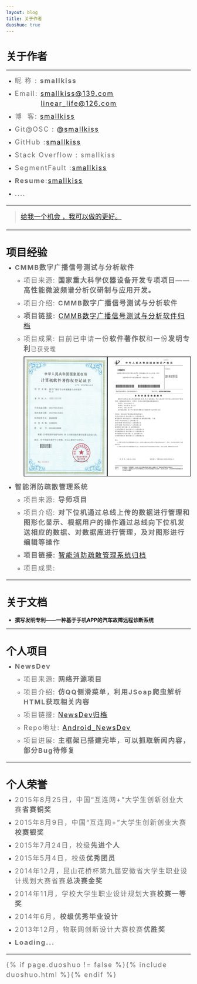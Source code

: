 ```yaml
---
layout: blog
title: 关于作者
duoshuo: true
---
```


<style>
p {
    color: #6D6D6D;
    font-size: 18px;
    line-height: 1.5;
    letter-spacing: 2px;
    margin-top: -10px;
}
hr {
	margin-top: 0;
	margin-bottom: 25px;
}
blockquote p {
    line-height: 1.8;
    letter-spacing: 0px;
}
</style>


# 关于作者

<hr id="line"/>



* 昵&nbsp;称&nbsp;: **smallkiss**
   
* Email: <a href="mailto:smallkiss@139.com">smallkiss@139.com</a><br />
&nbsp;&nbsp;&nbsp;&nbsp;&nbsp;&nbsp;&nbsp;&nbsp;&nbsp;&nbsp;<a href="mailto:linear_life@126.com">linear_life@126.com</a>   

* 博&nbsp;&nbsp;客: <a href="http://smallkiss.github.io/">smallkiss</a>
 
* Git@OSC : <a href="http://git.oschina.net/smallkiss">@smallkiss</a>  

* GitHub  :[smallkiss](https://github.com/smallkiss)

* Stack Overflow : smallkiss

* SegmentFault :[smallkiss](http://segmentfault.com/u/smallkiss)

* **Resume**:[smallkiss](http://smallkiss.digitcv.com/#/resume)
 
* ....

---

> [给我一个机会 ，我可以做的更好。](/)

---

# 项目经验

* **CMMB数字广播信号测试与分析软件**

	+ 项目来源: **国家重大科学仪器设备开发专项项目——高性能微波频谱分析仪研制与应用开发。**

	+ 项目介绍: **CMMB数字广播信号测试与分析软件**

	+ **项目链接:** [CMMB数字广播信号测试与分析软件归档](http://smallkiss.github.io/blog/2015/07/28/Project_CMMB.html)

	+ 项目成果: 目前已申请一份**软件著作权**和一份**发明专利**```已获受理```

		![软件著作权和发明专利电子版](/res/img/blog/about/patents.png)

* **智能消防疏散管理系统**

	+ 项目来源: **导师项目**

	+ 项目介绍: **对下位机通过总线上传的数据进行管理和图形化显示、根据用户的操作通过总线向下位机发送相应的数据、对数据库进行管理，及对图形进行编辑等操作**

	+ **项目链接:** [智能消防疏散管理系统归档](http://smallkiss.github.io/blog/2015/07/27/Project_FireSystem.html)

	+ 项目成果:

---

# 关于文档

* **撰写发明专利——一种基于手机APP的汽车故障远程诊断系统**

---

# 个人项目

* **NewsDev**
   
	- 项目来源: **网络开源项目**

	- 项目介绍: **仿QQ侧滑菜单，利用JSoap爬虫解析HTML获取相关内容**

	- 项目链接: [NewsDev归档](http://smallkiss.github.io/blog/2015/07/27/Project_CSDN.html)

	- Repo地址: [Android_NewsDev](https://github.com/SmallKiss/CSDN_BLOG)

	- 项目进展: **主框架已搭建完毕，可以抓取新闻内容，部分Bug待修复** 

---

# 个人荣誉

* 2015年8月25日，中国“互连网+”大学生创新创业大赛**省赛铜奖**

* 2015年8月9日，中国“互连网+”大学生创新创业大赛**校赛银奖**

* 2015年7月24日，校级**先进个人**

* 2015年5月4日，校级**优秀团员**

* 2014年12月，昆山花桥杯第九届安徽省大学生职业设计规划大赛省赛**总决赛金奖**

* 2014年11月，学校大学生职业设计规划大赛**校赛一等奖**

* 2014年6月，**校级优秀毕业设计**

* 2013年12月，物联网创新设计大赛校赛**优胜奖**

* **Loading...**

---
{% if page.duoshuo != false %}{% include duoshuo.html %}{% endif %}